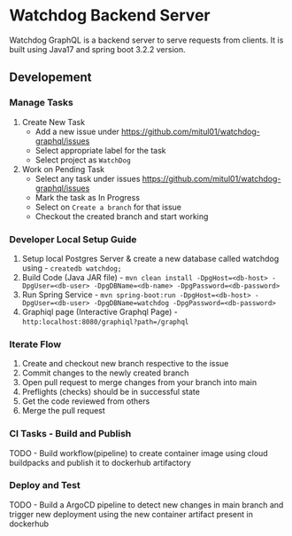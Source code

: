 # Watchdog Backend Server
Watchdog GraphQL is a backend server to serve requests from clients. It is built using  Java17 and spring boot 3.2.2 version. 

## Developement

### Manage Tasks

1. Create New Task 
   - Add a new issue under https://github.com/mitul01/watchdog-graphql/issues
   - Select appropriate label for the task
   - Select project as `WatchDog`
2. Work on Pending Task
   - Select any task under issues https://github.com/mitul01/watchdog-graphql/issues
   - Mark the task as In Progress
   - Select on `Create a branch` for that issue 
   - Checkout the created branch and start working

### Developer Local Setup Guide

1. Setup local Postgres Server & create a new database called watchdog using - ```createdb watchdog;```
2. Build Code (Java JAR file) - ```mvn clean install -DpgHost=<db-host> -DpgUser=<db-user> -DpgDBName=<db-name> -DpgPassword=<db-password>```
3. Run Spring Service - ```mvn spring-boot:run -DpgHost=<db-host> -DpgUser=<db-user> -DpgDBName=watchdog -DpgPassword=<db-password>```
4. Graphiql page (Interactive Graphql Page) - `http:localhost:8080/graphiql?path=/graphql`

### Iterate Flow

1. Create and checkout new branch respective to the issue 
2. Commit changes to the newly created branch
3. Open pull request to merge changes from your branch into main
4. Preflights (checks) should be in successful state
5. Get the code reviewed from others
6. Merge the pull request

### CI Tasks - Build and Publish

TODO - Build workflow(pipeline) to create container image using cloud buildpacks and publish it to dockerhub artifactory

### Deploy and Test

TODO - Build a ArgoCD pipeline to detect new changes in main branch and trigger new deployment using the new container artifact present in dockerhub